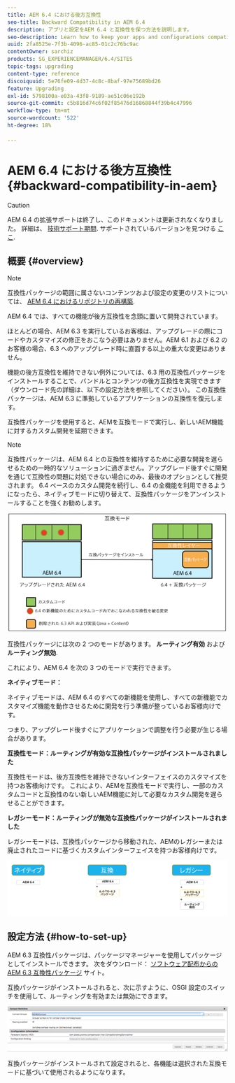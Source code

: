 ```yaml
---
title: AEM 6.4 における後方互換性
seo-title: Backward Compatibility in AEM 6.4
description: アプリと設定をAEM 6.4 と互換性を保つ方法を説明します。
seo-description: Learn how to keep your apps and configurations compatible with AEM 6.4
uuid: 2fa8525e-7f3b-4096-ac85-01c2c76bc9ac
contentOwner: sarchiz
products: SG_EXPERIENCEMANAGER/6.4/SITES
topic-tags: upgrading
content-type: reference
discoiquuid: 5e76fe09-4d37-4c8c-8baf-97e75689bd26
feature: Upgrading
exl-id: 5798100a-e03a-43f8-9189-ae51c06e192b
source-git-commit: c5b816d74c6f02f85476d16868844f39b4c47996
workflow-type: tm+mt
source-wordcount: '522'
ht-degree: 18%

---
```


# AEM 6.4 における後方互換性{#backward-compatibility-in-aem}

>[!CAUTION]
>
>AEM 6.4 の拡張サポートは終了し、このドキュメントは更新されなくなりました。 詳細は、 [技術サポート期間](https://helpx.adobe.com/jp/support/programs/eol-matrix.html). サポートされているバージョンを見つける [ここ](https://experienceleague.adobe.com/docs/?lang=ja).

## 概要 {#overview}

>[!NOTE]
>
>互換性パッケージの範囲に属さないコンテンツおよび設定の変更のリストについては、 [AEM 6.4 におけるリポジトリの再構築](/help/sites-deploying/repository-restructuring.md).

AEM 6.4 では、すべての機能が後方互換性を念頭に置いて開発されています。

ほとんどの場合、AEM 6.3 を実行しているお客様は、アップグレードの際にコードやカスタマイズの修正をおこなう必要はありません。AEM 6.1 および 6.2 のお客様の場合、6.3 へのアップグレード時に直面する以上の重大な変更はありません。

機能の後方互換性を維持できない例外については、6.3 用の互換性パッケージをインストールすることで、バンドルとコンテンツの後方互換性を実現できます（ダウンロード先の詳細は、以下の設定方法を参照してください）。 この互換性パッケージは、AEM 6.3 に準拠しているアプリケーションの互換性を復元します。

互換性パッケージを使用すると、AEMを互換モードで実行し、新しいAEM機能に対するカスタム開発を延期できます。

>[!NOTE]
>
>互換性パッケージは、AEM 6.4 との互換性を維持するために必要な開発を遅らせるための一時的なソリューションに過ぎません。アップグレード後すぐに開発を通じて互換性の問題に対処できない場合にのみ、最後のオプションとして推奨されます。 6.4 ベースのカスタム開発を続行し、6.4 の全機能を利用できるようになったら、ネイティブモードに切り替えて、互換性パッケージをアンインストールすることを強くお勧めします。

![screen_shot_2018-04-05at43339pm](assets/screen_shot_2018-04-05at43339pm.png)

互換性パッケージには次の 2 つのモードがあります。 **ルーティング有効** および **ルーティング無効**.

これにより、AEM 6.4 を次の 3 つのモードで実行できます。

**ネイティブモード：**

ネイティブモードは、AEM 6.4 のすべての新機能を使用し、すべての新機能でカスタマイズ機能を動作させるために開発を行う準備が整っているお客様向けです。

つまり、アップグレード後すぐにアプリケーションで調整を行う必要が生じる場合があります。

**互換性モード：ルーティングが有効な互換性パッケージがインストールされました**

互換性モードは、後方互換性を維持できないインターフェイスのカスタマイズを持つお客様向けです。 これにより、AEMを互換性モードで実行し、一部のカスタムコードと互換性のない新しいAEM機能に対して必要なカスタム開発を遅らせることができます。

**レガシーモード：ルーティングが無効な互換性パッケージがインストールされました**

レガシーモードは、互換性パッケージから移動された、AEMのレガシーまたは廃止されたコードに基づくカスタムインターフェイスを持つお客様向けです。

![image2018-2-12_23-58-37](assets/image2018-2-12_23-58-37.png)

## 設定方法 {#how-to-set-up}

AEM 6.3 互換性パッケージは、パッケージマネージャーを使用してパッケージとしてインストールできます。 次をダウンロード： [ソフトウェア配布からのAEM 6.3 互換性パッケージ](https://experience.adobe.com/#/downloads/content/software-distribution/en/aem.html?package=/content/software-distribution/en/details.html/content/dam/aem/public/adobe/packages/cq640/compatpack/aem-compat-cq64-to-cq63) サイト。

互換パッケージがインストールされると、次に示すように、OSGI 設定のスイッチを使用して、ルーティングを有効または無効にできます。

![screen_shot_2017-11-27at122421pm](assets/screen_shot_2017-11-27at122421pm.png)

互換パッケージがインストールされて設定されると、各機能は選択された互換モードに基づいて使用されるようになります。
